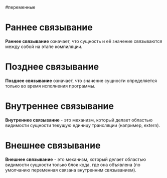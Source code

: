 #переменные
# Раннее связывание
**Раннее связывание** означает, что сущность и её значение связываются между собой на этапе компиляции.
# Позднее связывание
**Позднее связывание** означает, что значение сущности определяется только во время исполнения программы.
# Внутреннее связывание
**Внутреннее связывание** - это механизм, который делает областью видимости сущности текущую единицу трансляции (например, extern).

# Внешнее связывание
**Внешнее связывание** - это механизм, который делает областью видимости сущности только блок кода, где она объявлена (по умолчанию переменная связана внутренним связыванием).
